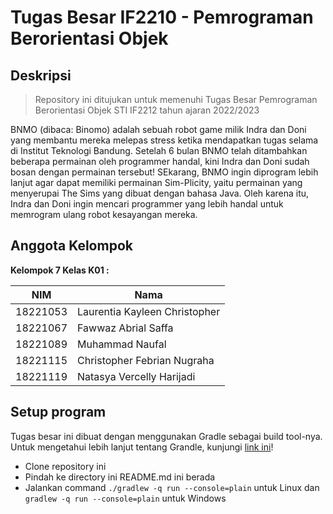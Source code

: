 # Tugas Besar IF2210 - Pemrograman Berorientasi Objek

## Deskripsi

> Repository ini ditujukan untuk memenuhi Tugas Besar Pemrograman Berorientasi Objek STI IF2212 tahun ajaran 2022/2023

BNMO (dibaca: Binomo) adalah sebuah robot game milik Indra dan Doni yang membantu mereka melepas stress ketika mendapatkan tugas selama di Institut Teknologi Bandung. Setelah 6 bulan BNMO telah ditambahkan beberapa permainan oleh programmer handal, kini Indra dan Doni sudah bosan dengan permainan tersebut! SEkarang, BNMO ingin diprogram lebih lanjut agar dapat memiliki permainan Sim-Plicity, yaitu permainan yang menyerupai The Sims yang dibuat dengan bahasa Java. Oleh karena itu, Indra dan Doni ingin mencari programmer yang lebih handal untuk memrogram ulang robot kesayangan mereka.

## Anggota Kelompok

**Kelompok 7 Kelas K01 :**

| NIM          | Nama                           |
| ---          | ---                            |
| 18221053     | Laurentia Kayleen Christopher  |
| 18221067     | Fawwaz Abrial Saffa            |
| 18221089     | Muhammad Naufal                |
| 18221115     | Christopher Febrian Nugraha    |
| 18221119     | Natasya Vercelly Harijadi      |

## Setup program
Tugas besar ini dibuat dengan menggunakan Gradle sebagai build tool-nya. Untuk mengetahui lebih lanjut tentang Grandle, kunjungi [link ini](https://guides.gradle.org/creating-new-gradle-builds/)!

- Clone repository ini
- Pindah ke directory ini README.md ini berada
- Jalankan command `./gradlew -q run --console=plain` untuk Linux dan `gradlew -q run --console=plain` untuk Windows
